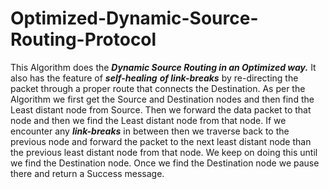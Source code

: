 # Optimized-Dynamic-Source-Routing-Protocol
This Algorithm does the _**Dynamic Source Routing in an Optimized way.**_
It also has the feature of _**self-healing**_ _**of link-breaks**_ by re-directing the packet 
through a proper route that connects the Destination.
  As per the Algorithm we first get the Source and Destination nodes and then find the Least distant node from Source.
  Then we forward the data packet to that node and then we find the Least distant node from that node. If we encounter
  any **_link-breaks_** in between then we traverse back to the previous node and forward the packet to the next 
  least distant node than the previous least distant node from that node. We keep on doing this until we find the 
  Destination node. Once we find the Destination node we pause there and return a Success message.
